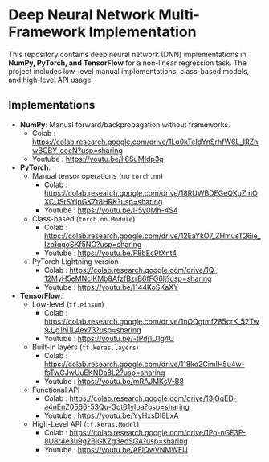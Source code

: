 # Deep Neural Network Multi-Framework Implementation

This repository contains deep neural network (DNN) implementations in **NumPy, PyTorch, and TensorFlow** for a non-linear regression task. The project includes low-level manual implementations, class-based models, and high-level API usage.

## Implementations

- **NumPy**: Manual forward/backpropagation without frameworks.
  - Colab : https://colab.research.google.com/drive/1Lo0kTeIdYnSrhfW6L_IRZnwBCBY-oocN?usp=sharing
  - Youtube : https://youtu.be/II8SuMIdp3g
- **PyTorch**: 
  - Manual tensor operations (no `torch.nn`)
    - Colab : https://colab.research.google.com/drive/18RUWBDEGeQXuZmOXCUSrSYIpGKZt8HRK?usp=sharing
    - Youtube : https://youtu.be/l-5y0Mh-4S4
  - Class-based (`torch.nn.Module`)
    - Colab : https://colab.research.google.com/drive/12EaYkO7_ZHmusT26ie_Izb1qqoSKf5NO?usp=sharing
    - Youtube : https://youtu.be/F8bEc9tXnt4
  - PyTorch Lightning version
    - Colab : https://colab.research.google.com/drive/1Q-12MyH5eMNciKMb8AfzfBzrB6fFG6Ij?usp=sharing
    - Youtube : https://youtu.be/I144KoSKaXY
- **TensorFlow**:
  - Low-level (`tf.einsum`)
    - Colab : https://colab.research.google.com/drive/1nOOgtmf285crK_52Tw9J_g1hl1L4ex73?usp=sharing
    - Youtube : https://youtu.be/-tPdj1U1g4U
  - Built-in layers (`tf.keras.layers`)
    - Colab : https://colab.research.google.com/drive/118ko2CimIH5u4w-fsTwCJwUuEKNDa8L2?usp=sharing
    - Youtube : https://youtu.be/mRAJMKsV-B8
  - Functional API
    - Colab : https://colab.research.google.com/drive/13jGqED-a4nEnZ0566-53Qu-Got61ylba?usp=sharing
    - Youtube : https://youtu.be/YyHxsDI8LxA
  - High-Level API (`tf.keras.Model`)
    - Colab : https://colab.research.google.com/drive/1Po-nGE3P-8U8r4e3u9g2BjGKZg3eoSGA?usp=sharing
    - Youtube : https://youtu.be/AFlQwVNMWEU
